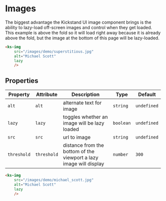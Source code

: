 # Images

The biggest advantage the Kickstand UI image component brings is the ability to lazy-load off-screen images and control when they get loaded. This example is above the fold so it will load right away because it is already above the fold, but the image at the bottom of this page will be lazy-loaded.

<div class="my-xl text-center">
    <ks-img
        src="/images/demo/superstitious.jpg"
        alt="Michael Scott"
        class="w-75"
        lazy
        />
</div>

```html
<ks-img
    src="/images/demo/superstitious.jpg"
    alt="Michael Scott"
    lazy
    />
```

## Properties

| Property    | Attribute   | Description                                                        | Type      | Default     |
| ----------- | ----------- | ------------------------------------------------------------------ | --------- | ----------- |
| `alt`       | `alt`       | alternate text for image                                           | `string`  | `undefined` |
| `lazy`      | `lazy`      | toggles whether an image will be lazy loaded                       | `boolean` | `undefined` |
| `src`       | `src`       | url to image                                                       | `string`  | `undefined` |
| `threshold` | `threshold` | distance from the bottom of the viewport a lazy image will display | `number`  | `300`       |

<div class="my-xl text-center">
    <ks-img
        src="/images/demo/michael_scott.jpg"
        alt="Michael Scott"
        class="w-50"
        lazy
        />
</div>

```html
<ks-img
    src="/images/demo/michael_scott.jpg"
    alt="Michael Scott"
    lazy
    />
```
